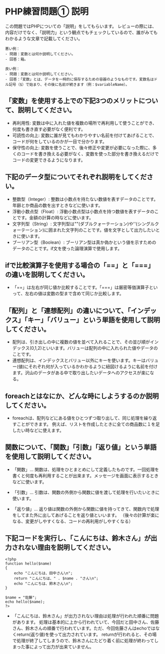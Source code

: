 # PHP練習問題① 説明
この問題ではPHPについての「説明」をしてもらいます。
レビューの際には、内容だけでなく、「説明力」という観点でもチェックしているので、誰がみてもわかるような文章で記載してください。

```
悪い例：
- 問題：変数とは何か説明してください。
- 回答：箱。

良い例：
- 問題：変数とは何か説明してください。
- 回答：「変数」とは、データを一時的に保存するための容器のようなものです。変数名はドル記号（$）で始まり、その後に名前が続きます（例：$variableName）。
```

## 「変数」を使用する上での下記3つのメリットについて、説明してください。
- 再利用性: 変数は中に入れた値を複数の場所で再利用して使うことができ、何度も書き直す必要がなく便利です。
- 可読性の向上: 変数に誰が見てもわかりやすい名前を付けてあげることで、コードが何をしているのかが一目で分かります。
- 保守性の向上: 変数を使うことで、後々修正や変更が必要になった際に、多くのコードを書き換える必要がなく、変数を使った部分を書き換えるだけでコードの変更できるようになります。

## 下記のデータ型についてそれぞれ説明をしてください。
- 整数型（Integer）: 整数は小数点を持たない数値を表すデータのことです。年齢とか商品の数を出すときなどに使います。
- 浮動小数点型（Float）: 浮動小数点型は小数点を持つ数値を表すデータのことです。金額の計算の時などに使います。
- 文字列型（String）: 文字列型は""(ダブルクォーテーション)や''(シングルクォーテーション)に囲まれた文字列のことです。値を文字として出力したいときに使います。
- ブーリアン型（Boolean）: ブーリアン型は真か偽かという値を示すためのデータのことです。if文を使った論理演算で使用します。

## ifで比較演算子を使用する場合の「==」と「===」の違いを説明してください。
- 「==」は左右が同じ値か比較することです。「===」は厳密等価演算子といって、左右の値は変数の型まで含めて同じか比較します。

## 「配列」と「連想配列」の違いについて、「インデックス」「キー」「バリュー」という単語を使用して説明してください。
- 配列は、引き出しの中に複数の値を並べて入れることで、その並び順がインデックス(0,1,2)といいます。バリューは配列の中に入れられた値やデータのことです。
- 連想配列は、インデックスとバリュー以外にキーを使います。キーはバリュー(値)にそれぞれ何が入っているかわかるように紐図けるように名前を付けます。沢山のデータがある中で取り出したいデータへのアクセスが楽になる。

## foreachとはなにか、どんな時にしようするのか説明してください。
- foreachは、配列などにある値をひとつずつ取り出して、同じ処理を繰り返すことができます。
例えば、リストを作成したときに全ての商品数に１を足したい時などに使えます。

## 関数について、「関数」「引数」「返り値」という単語を使用して説明してください。
- 「関数」… 関数は、処理をひとまとめにして定義したものです。一回処理を書くと何度も再利用することが出来ます。メッセージを画面に表示するときなどに使います。

- 「引数」… 引数は、関数の外側から関数に値を渡して処理を行いたいときに使います。

- 「返り値」… 返り値は関数の外側から関数に値を持ってきて、関数内で処理をしてまた外に出してあげることを返り値といいます。
（後々の計算が楽になる、変更がしやすくなる、コードの再利用がしやすくなる）


## 下記コードを実行し、「こんにちは、鈴木さん」が出力されない理由を説明してください。
```
<?php
function hello($name)
{
    echo "こんにちは、田中さん\n";
    return "こんにちは、" . $name . "さん\n";
    echo "こんにちは、鈴木さん\n";
}

$name = "佐藤";
echo hello($name);
?>
```
- 「こんにちは、鈴木さん」が出力されない理由は処理が行われた順番に問題があります。
処理は基本的に上から行われていて、今回だと田中さん、佐藤さん、鈴木さんの順番で行われています。ただ、今回佐藤さんはechoではなくreturn(返り値)を使って出力されています。
returnが行われると、その場で処理が終了してしまうので、鈴木さんにたどり着く前に処理が終わってしまった事によって出力が出来ていません。